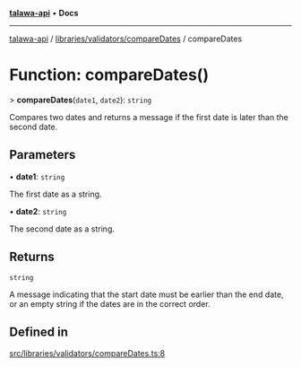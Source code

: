 [**talawa-api**](../../../../README.md) • **Docs**

***

[talawa-api](../../../../modules.md) / [libraries/validators/compareDates](../README.md) / compareDates

# Function: compareDates()

\> **compareDates**(`date1`, `date2`): `string`

Compares two dates and returns a message if the first date is later than the second date.

## Parameters

• **date1**: `string`

The first date as a string.

• **date2**: `string`

The second date as a string.

## Returns

`string`

A message indicating that the start date must be earlier than the end date, or an empty string if the dates are in the correct order.

## Defined in

[src/libraries/validators/compareDates.ts:8](https://github.com/PalisadoesFoundation/talawa-api/blob/0e711c6a6b57f55ab5776fc9c8edfc5ebc0b3d70/src/libraries/validators/compareDates.ts#L8)
